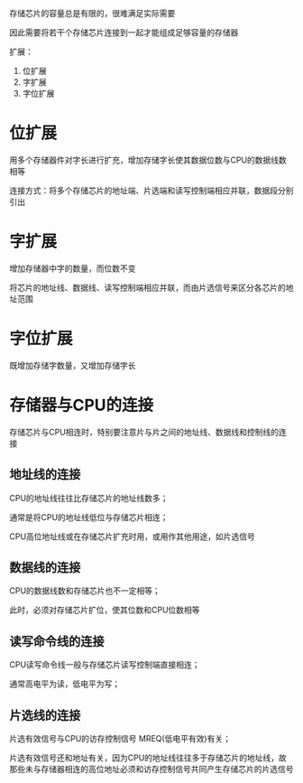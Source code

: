 存储芯片的容量总是有限的，很难满足实际需要

因此需要将若干个存储芯片连接到一起才能组成足够容量的存储器

扩展：
1. 位扩展
2. 字扩展
3. 字位扩展

# 位扩展
用多个存储器件对字长进行扩充，增加存储字长使其数据位数与CPU的数据线数相等

连接方式：将多个存储芯片的地址端、片选端和读写控制端相应并联，数据段分别引出

# 字扩展
增加存储器中字的数量，而位数不变

将芯片的地址线、数据线、读写控制端相应并联，而由片选信号来区分各芯片的地址范围


# 字位扩展
既增加存储字数量，又增加存储字长

# 存储器与CPU的连接
存储芯片与CPU相连时，特别要注意片与片之间的地址线、数据线和控制线的连接

## 地址线的连接
CPU的地址线往往比存储芯片的地址线数多；

通常是将CPU的地址线低位与存储芯片相连；

CPU高位地址线或在存储芯片扩充时用，或用作其他用途，如片选信号

## 数据线的连接
CPU的数据线数和存储芯片也不一定相等；

此时，必须对存储芯片扩位，使其位数和CPU位数相等

## 读写命令线的连接
CPU读写命令线一般与存储芯片读写控制端直接相连；

通常高电平为读，低电平为写；

## 片选线的连接
片选有效信号与CPU的访存控制信号 MREQ(低电平有效)有关；

片选有效信号还和地址有关，因为CPU的地址线往往多于存储芯片的地址线，故那些未与存储器相连的高位地址必须和访存控制信号共同产生存储芯片的片选信号